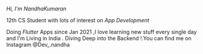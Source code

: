 *Hi, I'm NandhaKumaran*

12th CS Student with lots of interest on *App Development*

Doing *Flutter* Apps since Jan 2021 ,I love learning new stuff every single day and I'm Living in India .
Diving Deep into the Backend !.You can find me on Instagram @Dev_.nandha
